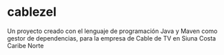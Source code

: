 # cablezel
Un proyecto creado con el lenguaje de programación Java y Maven como gestor de dependencias, para la empresa de Cable de TV en Siuna Costa Caribe Norte
